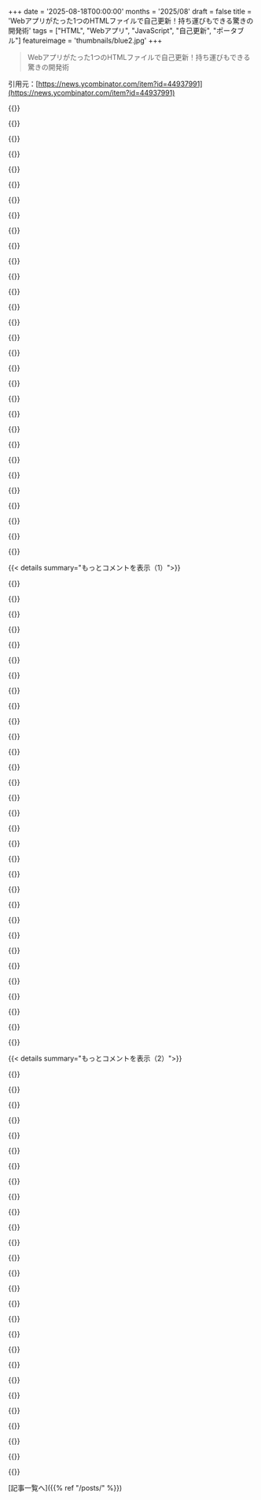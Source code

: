 +++
date = '2025-08-18T00:00:00'
months = '2025/08'
draft = false
title = 'Webアプリがたった1つのHTMLファイルで自己更新！持ち運びもできる驚きの開発術'
tags = ["HTML", "Webアプリ", "JavaScript", "自己更新", "ポータブル"]
featureimage = 'thumbnails/blue2.jpg'
+++

> Webアプリがたった1つのHTMLファイルで自己更新！持ち運びもできる驚きの開発術

引用元：[https://news.ycombinator.com/item?id=44937991](https://news.ycombinator.com/item?id=44937991)




{{<matomeQuote body="混乱してる人向けに言うと、HyperclayってのはNodeJSサーバーとフロントエンドJSライブラリなんだ。HTMLページがDOMを更新して、自分の.htmlソースをその更新版に置き換えられるんだよ。チェックボックスをクリックすると、それが永続化されるイメージ。自動バージョン管理や権限もある。個人的なツールで使ってみたい。ただ、開発者が唯一のコンテンツ編集者の場合に一番役立つと思うよ。そうじゃないと、変更が上書きされちゃうからね。" userName="BoppreH" createdAt="2025/08/18 08:47:16" color="#ff5733">}}




{{<matomeQuote body="TiddlyWikiがヒントって言うけど、あれってサーバー要らないのが売りじゃなかったっけ？違いとメリットが知りたいな。ローカルWeb APIは使いにくいから、サーバーが必要になるのはわかるんだけど。サーバー不要志向なのにサーバーが必要って、矛盾してる気がするな。主な利点はデバイス間アクセス？オンラインで編集できるとか。俺はスマホのテキストエディタで編集して、同期アプリでPCと同期してるよ。" userName="andai" createdAt="2025/08/18 13:43:52" color="#38d3d3">}}




{{<matomeQuote body="TiddlyWikiって、サーバーなしでどうやってファイルシステムに書き込む（保存する）の？ブラウザでindex.htmlを開くのは、ただのデモだと思ってたんだけど。" userName="hombre_fatal" createdAt="2025/08/18 16:50:19" color="">}}




{{<matomeQuote body="まだよくわからないんだけど、NodeJSサーバーが必要なら、それって完全に自己完結型のHTMLファイルじゃないよね？" userName="calebm" createdAt="2025/08/18 16:06:18" color="">}}




{{<matomeQuote body="厳密には『自己完結型』とは書いてないけど、『持ち運び可能』とか『自己更新』って書いてあるのは、確かに誤解を招くよね。" userName="rlue" createdAt="2025/08/18 19:05:34" color="#ff33a1">}}




{{<matomeQuote body="TiddlyWikiには2つの実行モードがあるんだ。1つはHTMLファイルとして保存して、全コンテンツをファイル内に保存する方法。もう1つはNodeJSサーバーを使う方法（俺はこれ使ってる）。これだと全デバイスからWikiにアクセスできるんだよ。" userName="elbear" createdAt="2025/08/18 17:19:48" color="#ff5c5c">}}




{{<matomeQuote body="本当に自己完結型が欲しいなら、これ試してみてよ。https://startr.style/modernism/" userName="outofpaper" createdAt="2025/08/18 22:34:42" color="#ff5c5c">}}




{{<matomeQuote body="なるほどね、編集したらJavascriptがHTMLをいじって、ファイル→ページ保存で変更入りのHTMLファイルがダウンロードされて、また開けるってことか。ウェブサイトで『ファイル→保存』ができること自体、忘れてたよ。" userName="hombre_fatal" createdAt="2025/08/18 18:06:53" color="#45d325">}}




{{<matomeQuote body="これ、htmxとどう違うの？" userName="evbogue" createdAt="2025/08/18 13:44:07" color="">}}




{{<matomeQuote body="注：TiddlyWikiの公式ドキュメントには、ファイル→ページ保存は機能しないって明記されてるよ。<br>アプリ内の保存ボタンを押さないと有効なコピーは作れないんだ。でも、ほとんどのユーザーは自動保存できるプラグインとかソフトを使ってるね。" userName="silicon5" createdAt="2025/08/18 23:41:56" color="#45d325">}}




{{<matomeQuote body="これって2001年の話みたいだね。俺は2001年頃、IIS/JScriptバックエンドとcontenteditableを使って、まさにこれと同じようなことやってたよ。" userName="leptons" createdAt="2025/08/18 08:58:46" color="">}}




{{<matomeQuote body="正直、localStorageに同期レイヤーを追加するのと比べて、これがどう役立つのかわかんないな。俺はhtmlsync.ioでそのサービスを作ったし、このソリューションがどう優れてるのか純粋に知りたいんだ。" userName="meistertigran" createdAt="2025/08/18 14:27:36" color="#38d3d3">}}




{{<matomeQuote body="俺はhttps://github.com/slaymaker1907/TW5-browser-nativesaverを使ったよ。これは今のバージョン5.3.8でも使えるけど、Chromiumベースのブラウザだけね。<br>一度ファイルを保存すれば、タブが開いている間は自動保存されるんだ。" userName="nilslindemann" createdAt="2025/08/19 11:26:34" color="#38d3d3">}}




{{<matomeQuote body="https://tiddlywiki.com/みたいに、君のメモがHTMLファイルになるんだ！<br>ドキュメントフォルダに保存したり、どんなサービスでも同期したり、バージョン管理したりできるよ。ファイルシステムがわかるけど、サーバーのホスティングは知らない（またはやりたくない）けど、ウェブサイトみたいな体験をしたい人向けだね。<br>オフラインでも動くよ！" userName="conradev" createdAt="2025/08/18 15:24:28" color="#ff5733">}}




{{<matomeQuote body="でも、長く使った結果Tiddly Wikiはおすすめしないな。<br>修正されないバグ（例: pタグ内のdivタグ）や、分かりにくい構文（例: 属性値にコード）、Wikiとしてスケールしないタグ付けの実装（技術的にはタグにタグを持てるけど）とか問題が多いんだ。<br>古い機能が非推奨にならずに機能が追加されるから、肥大化してるよ。<br>Markdownファイルが入ったフォルダと、Markdown Viewerみたいなブラウザアドオンを使った方が生産的だと思う。" userName="nilslindemann" createdAt="2025/08/19 11:45:16" color="#785bff">}}




{{<matomeQuote body="確か、昔のブラウザは直接ファイルシステムにアクセスできたはずだよ。" userName="notnmeyer" createdAt="2025/08/18 17:09:21" color="">}}




{{<matomeQuote body="結局のところ、オリジナルのTiddlyWikiはファイルの永続化にJava JARを使っていたんだ。（すごい自動的だと思ってたけど、最近どうやってたのか調べたんだよね）" userName="paulirish" createdAt="2025/08/18 16:30:12" color="">}}




{{<matomeQuote body="これ、ホームページに一言一句そのまま追加したよ。ありがとう！<br>注: 開発者がフォークしたすべてのアプリに”DOMベースのスキーマ移行”をプッシュする方法を開発中だよ。" userName="panphora" createdAt="2025/08/18 10:16:42" color="#785bff">}}




{{<matomeQuote body="htmxはサーバーが必要だけど、これは単一のHTMLファイルがそれ自体を修正できるようにするんだ。" userName="positr0n" createdAt="2025/08/18 13:54:42" color="#785bff">}}




{{<matomeQuote body="これ、めちゃくちゃ気取ってるように見えるけど、いくつか面白いCSSのアイデアがあって試してみたいね。<br>例えば、`[style*=”--bgc:”]`みたいなセレクタで`style=”--bgc: red”`って背景色を設定するのとか、自分じゃ思いつかなかった発想だわ。" userName="actinium226" createdAt="2025/08/19 03:55:33" color="#ff5c5c">}}




{{<matomeQuote body="`contenteditable`はリッチテキストに近いけど、HyperclayはJSでDOMもいじれるから、それ以上だね。<br>Smalltalkのイメージと仮想マシンをウェブに適用したって考えると、もっと近いかも。<br>イメージをダウンロードして、コード動かして使って、アプリの状態全部を保存できる感じ。" userName="BoppreH" createdAt="2025/08/18 09:36:42" color="#ff33a1">}}




{{<matomeQuote body="僕の書いた説明をそんなに気に入ってくれて嬉しいな！<br>本当に特別なプロジェクトだから、共有してくれてありがとう。" userName="BoppreH" createdAt="2025/08/18 10:42:56" color="">}}




{{<matomeQuote body="それは違うと思うな。<br>`file://` URLから読み込んだら、JavaScriptから直接ファイルを書き出せたはずだよ。<br>セキュリティ（正当）でその機能は潰されたけど、ちゃんとした代替案（不当）がなかったのは残念だね。<br>あの機能が失われたのはマジで惜しい。TiddlyWikiは唯一無二だったし、もっとその設計からヒントを得たシステムが出てもよかったのに。ああ…。<br>追記: Wikipediaで思い出したけど、その機能はUniversalXPConnectって呼ばれてて、Firefox専用でクロスブラウザじゃなかったんだって。<br>適切な代替なしで削除されたのは、やっぱりクソだね。" userName="tonyg" createdAt="2025/08/18 21:22:32" color="#45d325">}}




{{<matomeQuote body="楽しんでくれて嬉しいよ。<br>俺の作品のほとんどはStartr.Styleをベースにしてるんだ。<br>Tailwindのごちゃごちゃしたクラスの代わりにいい選択肢だよ。<br>純粋なスタイリングに直接変換されるのに、例えば`--bgc`に`-md`を付ければタブレット以上での背景色を指定できるみたいに、レスポンシブデザインもできるのが特に気に入ってるね。<br>Modernismとかhttps://startr.styleにある実験的なページを作るときは、気取らず、コードとウェブの可能性への愛着からやってる。<br>子供の頃、地元のパソコン店を手伝う代わりにGopherやMosaicでウェブを探索する時間を手に入れたんだ。" userName="outofpaper" createdAt="2025/08/19 08:02:03" color="#ff5733">}}




{{<matomeQuote body="あれ、すごく良かった！シェアしてくれてありがとう。" userName="abustamam" createdAt="2025/08/18 23:10:52" color="">}}




{{<matomeQuote body="いや、そんなことはなかったよ。<br>むしろ今はAPIがあって、こういうことが可能になってると思う。<br>TiddlyWikiだと、基本は「ファイル → 名前を付けて保存」でHTMLを上書きするしかなかったんだ。<br>他にも方法があったけど、どれもブラウザが直接アクセスを許可しない問題への回避策だったね。" userName="mpyne" createdAt="2025/08/18 18:49:56" color="#45d325">}}




{{<matomeQuote body="やっとこのプロジェクト（TiddlyWiki）を思い出したけど、もし間違ってたらごめんね。<br>Hyperclayの状態保持って、開発者向けで、エンドユーザーはただのHTMLを受け取るだけなんでしょ？<br>ブラウザ側で永続性を許可する共通のソリューションとか標準がないと、そんなにすごい話じゃない気がする。<br>理論的には、クッキーを使ってサーバー側でHTMLファイルのバージョンを保存する簡単なプロトコルもあるかもしれないけど、それには色々問題が起こりそうだね。" userName="Agraillo" createdAt="2025/08/18 15:38:56" color="#785bff">}}




{{<matomeQuote body="＞ HyperclayはJSでDOMも編集できるから一歩進んでる。そんなに革命的！？どうやってこんな技術的な偉業を成し遂げたんだ！？" userName="leptons" createdAt="2025/08/19 04:44:44" color="">}}




{{<matomeQuote body="問題解決にはTiddlywiki Classicを使ってるよ。pタグの中にdivがないし、空白ファイルも412KBと軽いんだ（TW5は2.5MB！）。多くのtiddlerを一度に表示できるのがメインの利点だね。TW5は見た目はいいけど実用的じゃない。ただClassicも完璧じゃなくて、段落はbrタグで表示されるし、リンク構文がMediaWikiと逆なのがややこしい。ジャーナルも日付順じゃなくアルファベット順に並ぶのが不便かな。＜https://classic.tiddlywiki.com/＞" userName="silicon5" createdAt="2025/08/19 23:15:43" color="#45d325">}}




{{<matomeQuote body="2008年頃はWiki on a stickみたいなのがあったんだよ（https://stickwiki.sourceforge.net/）。なかなか良かったんだけど、数年後にはChromeとかが自己保存を許してくれなくなっちゃったんだよね。" userName="davidhbolton" createdAt="2025/08/18 19:45:27" color="">}}




{{< details summary="もっとコメントを表示（1）">}}

{{<matomeQuote body="ストーリーテリングやグラフィックは素晴らしいけど、10画面分読んでもどんな技術でこれを実現してるのかさっぱり分からないよ。localStorageの話を長々とやってるだけ？どうやってHTMLファイルに永続化してるの？FileSystemAPIで前のHTMLファイルを上書きしてる？ユーザーに「名前を付けて保存」ダイアログを選ばせずに、どうやってシームレスに実装できるの？" userName="bflesch" createdAt="2025/08/18 07:58:42" color="#ff5c5c">}}




{{<matomeQuote body="Hyperclayには2つのアプローチがあるよ。<br>1. ホスト型: ”HTMLアプリ”が/saveエンドポイントを呼んで自己永続化する。HTMLを取得して、`彼らのアプリ名.html`を上書きし、バックアップも取るんだ。<br>2. ローカル型: オープンソースのHyperclay Local [0]をダウンロードして、個人用のローカルHTMLアプリを持てるよ。これも/saveエンドポイントを呼んでバックアップを作るんだ。自分のサーバーでホストするのも可能だよ。＜https://hyperclay.com/hyperclay-local＞" userName="panphora" createdAt="2025/08/18 10:06:33" color="#45d325">}}




{{<matomeQuote body="え…それって、HTMLファイルを保存するサーバーってこと？" userName="herpdyderp" createdAt="2025/08/18 14:05:36" color="">}}




{{<matomeQuote body="FTPアクセスをNodeJSサーバーに置き換えた現代版って感じだね。でも、結局サーバーにホストするか、月額料金を払うことになるんだから、サーバーは必須ってことだよね。つまり、これは筆者のビジネスの広告ってこと？" userName="jnd-cz" createdAt="2025/08/18 14:48:06" color="#45d325">}}




{{<matomeQuote body="DOMの変更を捉えるのにはMutation Observerを使ってるんじゃないかな？＜https://developer.mozilla.org/en-US/docs/Web/API/MutationObs...＞" userName="nonethewiser" createdAt="2025/08/18 13:47:45" color="#ff33a1">}}




{{<matomeQuote body="NodeJSサーバーを使ってるってことを、なんでそんなに言いたがらないの？" userName="Timwi" createdAt="2025/08/19 13:59:07" color="">}}




{{<matomeQuote body="僕もスクロールして読んでみたけど、ちょっと迷っちゃった。これって、HTMLにサーバーで実行される構文を少し加えたら、PHPやWordPressを再発明したことになるんじゃない？結局、マルチテナント化とかでちゃんとしたシステムが過剰に複雑になって、”進歩”とか”発展”の90%は、結局は無駄な肥大化だってことが再発見されるサイクルだよね。" userName="athrowaway3z" createdAt="2025/08/18 08:39:21" color="#ff5c5c">}}




{{<matomeQuote body="現代のWeb開発のノイズを無視して、自分が望む体験を構築できたら最高だ、って書いてあるのに、ミーム画像と短い文章が交互に出てきて、読者が常に気を散らされるような構成なのは変な感じだよ。僕が求めてるのは、冒頭に短い散文的な説明があって、流れのある背景があって、本当に必要な概念を説明するところにだけ図があるような記事なんだ。" userName="zahlman" createdAt="2025/08/18 11:20:51" color="">}}




{{<matomeQuote body="サーバーにDBがあるよ。JSONじゃなくてHTMLビュー全体を保存してるだけでしょ。変更可能な情報だけを抽出するのと違うよな…" userName="maelito" createdAt="2025/08/18 08:02:40" color="">}}




{{<matomeQuote body="俺が理解した限りだと、HTMLファイル自体が更新されてるから、新しい変更をフォームとか属性、他のタグに含めてるってことだよね。" userName="aszen" createdAt="2025/08/18 08:01:07" color="">}}




{{<matomeQuote body="で、そのファイルが永続化のためにバックエンドに送信されるんだな。" userName="aszen" createdAt="2025/08/18 08:03:04" color="">}}




{{<matomeQuote body="これってWWWの当初のビジョンに近いよね。最初のWebブラウザはエディタでもあったんだ。Tim Berners-LeeのNeXTでのアプリはTextViewってリッチテキスト編集クラスのラッパーだったんだよ。編集機能が失われたのは、HTTP PUTがまだなかったのと、Mosaicがクロスプラットフォームで編集機能を組み込むのが複雑すぎたから。" userName="pavlov" createdAt="2025/08/18 07:19:31" color="#38d3d3">}}




{{<matomeQuote body="もっと読み書きできるWebって俺の理想なんだ。Hyperclayみたいなページは素晴らしいけど、各ページが独自のツールキットを作るHyperclayと、Tim Berners-Leeが目指した読み書きWebは全然違う。ユーザーエージェントが、どのサイトでも使える標準ツールを提供すべきだと思うな。" userName="jauntywundrkind" createdAt="2025/08/18 07:33:59" color="#785bff">}}




{{<matomeQuote body="うん、同意するよ。いつかブラウザ開発に携わって、Hyperclayを統合するのが俺の夢なんだ。Webアプリはもう十分中核技術として定着したんだから、ブラウザはローカルWebホストやユーザーとユーザーアカウントの知識、そしてユーザーが選んだものをディスクに永続化する能力を標準で備えるべきだと思うね。" userName="panphora" createdAt="2025/08/18 10:08:28" color="#ff5733">}}




{{<matomeQuote body="同じような感じで、Linked Web Storageのワーキンググループがここにあるみたいだよ: https://www.w3.org/groups/wg/lws/<br>多分これと重なる部分があるだろうね。もしW3Cの提案が承認されて、ローカルブラウザフォークで動く実装ができたら、ブラウザチームと話して、まず実験的機能をフラグで追加してもらい、将来的には統合できるかもよ。" userName="frsanti" createdAt="2025/08/18 10:49:28" color="#785bff">}}




{{<matomeQuote body="「もっと読み書きできるWeb」って結局Wikipediaじゃない？現代のWebスケールでこれ以上シンプルなシステムって想像できないんだけど。" userName="esperent" createdAt="2025/08/18 10:12:50" color="">}}




{{<matomeQuote body="スケールの違いがポイントだと思うんだ。Wikipediaには何十億ものアクティブユーザーがいるけど、Hyperclayスタイルの永続ドキュメントは数人しかいないでしょ。『Wikipediaが解決済みだから不要』って言うのは、1976年に『IBMメインフレームがあるからApple IIなんていらない』って言うのと同じだよ。" userName="pavlov" createdAt="2025/08/18 11:37:55" color="#45d325">}}




{{<matomeQuote body="それに加えて、W3CはAmayaっていう『ブラウザ』、いや『Webエディタ』って呼ぶのが好きだったらしいけど、15年くらいWebのビジョンとして維持してたんだよ。ただ魅力的なアイデアってだけじゃなくて、Amaya自体が『テストベッド』としてしっかりした実装だったと思う。なんで開発終了したかはわかるけど、惜しいことしたなって今でも思うね。" userName="weinzierl" createdAt="2025/08/18 07:44:58" color="#45d325">}}




{{<matomeQuote body="Amayaって知らなかったな。<br>HTML 4.01、XHTML 1.0、MathML 2.0、CSS 2、SVGをサポートしてるんだって。完璧じゃん、他に何もいらないよ。" userName="doublerabbit" createdAt="2025/08/18 09:04:43" color="#ff5733">}}




{{<matomeQuote body="Amayaはちょっとした編集にすごく便利だよね。" userName="K0balt" createdAt="2025/08/18 10:50:15" color="">}}




{{<matomeQuote body="TBLの時代のWebって、ローカル保存がWeb上の保存と同じだったんだよ。UNIXワークステーションとかNFSで共有してた。Webは情報構造化が大事で、見た目じゃなかったのに、WYSIWYGとかdivだらけになって失われちゃったよね。今はHTMLをシンプルに書く人も少なくて、専門的なスキルが必要になっちゃった。君は当時のWebを理解してる数少ない一人だよ。" userName="Theodores" createdAt="2025/08/18 16:17:15" color="#ff5733">}}




{{<matomeQuote body="え？僕の知ってるブラウザは全部エディター機能があるんだけど？DevToolsを使わない人なんているの？HTMLもJSもCSSも使わないで、TSやReactばかりで、ブラウザのIDE機能を使わないの？" userName="dismalaf" createdAt="2025/08/18 07:33:28" color="#38d3d3">}}




{{<matomeQuote body="君が言ってるのは開発者向けツールでのローカルファイル編集の話でしょ。前のコメントが言ってるのは、普通のユーザーがリモートファイルを編集するっていうWebの本来のビジョンだよ。" userName="sethaurus" createdAt="2025/08/18 08:23:58" color="#ff5733">}}




{{<matomeQuote body="NeXTマシンって開発者向けで、一般向けじゃなかったよね。ChromeにはSSH拡張もあるし。80～90年代のLispマシンとかSmalltalk、初期のWebのアイデアはすごくクールだったから、もっと普及してほしかったな。" userName="dismalaf" createdAt="2025/08/18 16:46:21" color="#ff5c5c">}}




{{<matomeQuote body="DevToolsの概念はFirebugが最初に持ち込んだんだよ。ところで、フォームを操作するのも「編集」って呼べるのかな？" userName="tommica" createdAt="2025/08/18 08:32:04" color="#ff5733">}}




{{<matomeQuote body="Firebug以前にもブラウザの「DevTools」はあったよ。<br>https://www.otsukare.info/2020/08/06/browser-devtools-timeli..." userName="leptons" createdAt="2025/08/18 08:52:03" color="#ff5c5c">}}




{{<matomeQuote body="ヤバい、昔のDevToolsのこと、完全に忘れてた！IEのやつとかFiddlerとか、昔使ったことあったのに。" userName="tommica" createdAt="2025/08/18 09:06:09" color="">}}




{{<matomeQuote body="僕は今でもFiddlerを使ってるよ。ブラウザのネットワークタブより細かいことやる時はFiddlerが最高。カスタムプロキシとかJScript.NETでいじれるし、NodeJSとも連携できる。HTTPのSwiss army knifeって感じだね。" userName="leptons" createdAt="2025/08/18 20:20:09" color="#ff5733">}}




{{<matomeQuote body="NetscapeやIEにも昔からデバッガーはあったんだよ。でもFirebugがインスペクター、デバッガー、コンソールをまとめて、すげー開発体験を提供したんだ。それに対抗して、ChromeやSafariは急いで「開発者ツール」をリリースしたってわけ。MSがIE8で同じことやるには6年もかかったんだよ。" userName="reactordev" createdAt="2025/08/18 10:04:33" color="#45d325">}}




{{<matomeQuote body="Netscapeには編集ツールがあったし、Firefox、Chromeにもあるんだ。Safariにもあるんじゃないかな？Netscape ComposerはNavigatorから生まれたんだよ。" userName="dismalaf" createdAt="2025/08/18 16:43:22" color="">}}

{{</details>}}




{{< details summary="もっとコメントを表示（2）">}}

{{<matomeQuote body="ローカルファイル（`file://`プロトコル）で開くページへのWeb標準のサポートを改善してほしいんだ。簡単なHTML/Vueアプリを作る時、ローカルJSモジュールが使えなかったり、他のローカルファイルを開けなかったりして困るんだよ。セキュリティリスクはわかるけど、特定のサフィックスでアクセスを許可するとか、何か方法があるべきだよね。Webサーバーは手間がかかるし、URLを打ち込むだけでアプリを動かしたいんだ。" userName="codedokode" createdAt="2025/08/18 13:06:09" color="#ff33a1">}}




{{<matomeQuote body="ジェネレーター系アプリのネックは、Clipboard APIがHTTPSページでしか使えないことだね。`file:///`だと「クリップボードにコピー」が動かないから、APIがない場合はポップオーバーのテキストエリアで代替するしかない。これは正直イケてない。ローカルサーバーならVS Codeのdevcontainersがおすすめだよ。ワークスペースを開けばdevcontainerが起動して、簡単にサーバーが使える。HTTPSもローカルでできるしね。" userName="cluckindan" createdAt="2025/08/18 13:22:55" color="#ff5c5c">}}




{{<matomeQuote body="SSLがあっても、見知らぬサーバーのウェブサイトが、自分のPCにあるファイルよりリスクが低いとされるのは変だよね。これってどういうことなの？誰か説明してくれないかな？" userName="jtbayly" createdAt="2025/08/18 14:59:51" color="">}}




{{<matomeQuote body="仕様書には議論があるんだけど、https://w3c.github.io/webappsec-secure-contexts/#is-origin-t... の「ユーザーエージェントは`file` URLを潜在的に信頼できるものとして扱うべき」って書いてあるんだ。でも、セキュリティ優先のブラウザは`file`を除外してもいいと。これはhttps://html.spec.whatwg.org/multipage/webappapis.html#secur... でセキュアコンテキストにもなるんだけどね。つまりブラウザが実装してないだけで、多分需要がないからなんだろうね。" userName="mediumdeviation" createdAt="2025/08/18 15:14:32" color="#38d3d3">}}




{{<matomeQuote body="見知らぬウェブサイトは、君のPCのファイルシステムに勝手にアクセスしてファイルを送信したりはできないんだ。でも、ローカルで動くJavaScript入りのHTMLファイルがもし信頼されたら、普通のPCだとそれができちゃうんだよ。" userName="rmah" createdAt="2025/08/18 15:06:13" color="#45d325">}}




{{<matomeQuote body="ファイルにアクセス権限を付ける方法があればいいのにね。例えば、HTMLファイルと同じ階層に「html-accessible-files」みたいな特定の名前のフォルダを作ってそこに入れるとかさ。" userName="codedokode" createdAt="2025/08/18 18:45:26" color="#45d325">}}




{{<matomeQuote body="昔のInternet Explorerには`.HTA`ファイルがあって、ダブルクリックで自己完結型のローカルアプリとして動かせたんだ。PWAが今やってることの多くを、もっとシンプルに実現してたんだよね（ほぼZIPファイルだったし）。でもセキュリティホールが多くて廃止されたんだよ。今も`.MHT`とかあるけど、PWAやElectronアプリがいっぱいあって、結局「ローカルアプリのセキュリティリスク」と「複雑な対応」の堂々巡りだよね。`.HTA`や`.MHT`はPWA/Electronよりもシンプルになれる可能性を示してるけど、不思議な歴史があるんだ。" userName="WorldMaker" createdAt="2025/08/18 21:22:16" color="#ff5c5c">}}




{{<matomeQuote body="クリップボードAPIとかのルールは、公開されてない非SSLページをブロックするためっぽいけど、ローカルページまでブロックするんだよね。AppleやGoogleにとって、localhostで良いWebアプリが作られやすくなってもメリットないもんね。<br>Safariのlocalhostサイトのデータを消そうとしてもできないし、公開サイトのでもめちゃくちゃ大変。iPhoneに証明書を追加したり、Web APIでローカルにキャッシュした音声ファイルを再生しようとしても無理なんだ。多分、こんな問題が1000個以上あるよ。" userName="srcreigh" createdAt="2025/08/18 18:49:05" color="#ff5c5c">}}




{{<matomeQuote body="「ローカルサーバーを動かすならVS Codeのdevcontainerが解決策」って言うけど、VS Codeをインストールするだけでも大変だし、ましてや使うなんて無理。VS CodiumやVS CodeはElectronアプリで、サンドボックス化が難しいんだ。ElectronやChromiumは特権バイナリのsuidヘルパーを使うから、サンドボックスでsuidバイナリは許可したくないしね。あと、高速レンダリングにはGPUアクセスが必要だけど、安全に提供するのは難しいし、ソフトウェアレンダリングに切り替える方法もわからなかった。Electronアプリってインストールが本当に大変だよ。<br>仮想マシンを使う手もあるけど、もっとリソースを食うしね。もちろん、これはVS Codeの問題じゃなくて、良いサンドボックスがないLinux側の問題なんだけど。<br>`python -m http.server`をタイプする方がずっと簡単だけど、ターミナルを開いてディレクトリに移動する手間があるから時間がかかるんだ。その時間を他のこと（Electronアプリのsuidバイナリの問題を解決する方法とか）に使いたい。それに、Webサーバーを起動してブラウザの特権を得るなんて、ハックっぽい workaroundに感じるよ。" userName="codedokode" createdAt="2025/08/18 13:51:00" color="#ff5733">}}




{{<matomeQuote body="かかるよ、だってアプリのパスをいつも覚えてるわけじゃないし。それに、僕のLinuxシステムだとターミナルがウィンドウやタブを記憶してくれないから、再起動のたびに全部手動で開かなきゃいけないんだ（ChatGPTにスクリプト書かせてもいいけど、そもそもそんな手間がなければもっと楽なのに）。" userName="codedokode" createdAt="2025/08/18 14:14:02" color="">}}




{{<matomeQuote body="HTMLファイルをスクリプトに関連付けたり、「開く」機能を使って、`python -m http.server`を呼び出すスクリプトに渡すのはどうかな？それでPythonサーバー経由でブラウザにファイルのURLを開くようにすればいいんじゃない。" userName="benjaminjackman" createdAt="2025/08/18 14:12:10" color="#ff5733">}}




{{<matomeQuote body="Chromium系のブラウザは`localhost`をセキュアなコンテキストとして扱ってくれるから、HTTPSがなくてもクリップボードとかWeb SerialとかのAPIにアクセスできるんだよ。" userName="beala" createdAt="2025/08/18 14:20:48" color="#45d325">}}




{{<matomeQuote body="`localhost`だけじゃなくて、`*.localhost`もそうだよ。Chromiumだけじゃなく、Firefoxも標準でサポートしてるんだ（Safariは相変わらずちょっと怪しいけどね）。詳しくはここを見てね: https://www.w3.org/TR/secure-contexts/#is-origin-trustworthy" userName="chuckadams" createdAt="2025/08/18 16:51:29" color="#785bff">}}




{{<matomeQuote body="それって最近のこと？数年前は違った気がするんだけど、特に80番ポート以外を指定したときは。" userName="cluckindan" createdAt="2025/08/18 19:59:24" color="">}}




{{<matomeQuote body="WindowsにはHTAアプリってのが昔あったよね。拡張子違いのHTMLファイルで、メニューのないブラウザで開いて、JavaScript（JScript）でファイルシステムAPIにアクセスできたんだ。セキュリティ的には悪夢だっただろうけど、Electronベースで現代版ができたら面白いかも。フォルダへのアクセスとSQLite DBがあれば十分だね。<br>あと、サンドボックス化されたWASMアプリを作るOrcaってのもあるけど、あれはブラウザやDOMがなくてCanvasしか使えないんだよ。" userName="hiccuphippo" createdAt="2025/08/18 13:38:01" color="#45d325">}}




{{<matomeQuote body="「ローカルのHTMLファイルに何でもアクセスさせるのはリスクがあるけど、例えばファイルやディレクトリに特定のサフィックスを付けたらアクセスできるようになるとか、何か方法があるべきだよね。」<br>「Webサーバーを使うのは大げさだし、毎回ターミナルを開いてディレクトリに移動してサーバーを起動するのも時間がかかりすぎるから嫌だ。URLを入力するだけでアプリが動くようにしたいんだ。」<br>これに対して、ブラウザに「オフライン限定」モードがあればいいと思うな。ローカルファイルシステムかリモートページか、どちらか一方にしかアクセスできないモードだね。これだけじゃ君が説明してるユースケースは完全には解決しないだろうけど、外部を参照したい状況もまだあるだろうから。でも、ブラウザを静的ファイル用の限定的なサーバーとして使えるのはすごく便利そうだし、ファイル自体に意図するセマンティクスを示すより、ずっとシンプルで直感的だよね。" userName="saghm" createdAt="2025/08/18 19:29:18" color="#ff33a1">}}




{{<matomeQuote body="面白いね。俺も”サンドボックスモード”のアイデアがあったんだ。ページが読み込み後に自発的に切り替えられて、ネットワークやCookie、データ流出の方法を使えなくするんだよ。テキスト暗号化とか音声ファイル形式変換みたいなオンラインユーティリティに使えるね。ブラウザがサンドボックスモードだって示せば、ユーザーも信頼できるし。" userName="codedokode" createdAt="2025/08/19 16:47:25" color="#38d3d3">}}




{{<matomeQuote body="そのアイデア、いいね！ページがOpenBSDの`pledge`みたいに、もっと細かく権限を放棄できるようになったら最高だね。" userName="saghm" createdAt="2025/08/19 23:50:46" color="#ff33a1">}}




{{<matomeQuote body="だいぶ前だけど、俺の記憶だと、file://のURLから読み込んだ画像だと、CORSのせいで一部の＜canvas＞やWEBGL機能が使えないはずだよ（オフスクリーン＜canvas＞だったかな）。唯一の回避策は、画像をbase64でHTML内に埋め込むことだった。" userName="AlienRobot" createdAt="2025/08/18 13:29:39" color="#38d3d3">}}




{{<matomeQuote body="で、それらを埋め込むにはビルドステップが必要になるし、その設定自体がミニアプリを書くより時間かかるかもね。" userName="codedokode" createdAt="2025/08/18 13:51:57" color="#ff33a1">}}




{{<matomeQuote body="これは、昨日俺が[1]と[2]で探ってたこととかなり似てるよ。<br>今んところ、唯一の選択肢はlocalStorageを使って、ユーザーに手動でエクスポートとインポートのオプションを与えることだって分かった。Hyperclayがいくつかアイデアをくれたんだ。俺が欲しいのは[3]みたいなやつだけど、ユーザーは一度だけインストールすればいいんだ。俺たちのミニアプリをロードできる単一のElectronアプリみたいなね。<br>[1] - https://news.ycombinator.com/item?id=44930814<br>[2] - https://news.ycombinator.com/item?id=44933897<br>[3] - https://www.electronjs.org/fiddle" userName="anyg" createdAt="2025/08/18 13:51:01" color="#38d3d3">}}




{{<matomeQuote body="俺もlocalStorageの同期に関して同じ問題があったよ。だからhtmlsync.ioを作ったんだけど、これは多くのローカルアプリを持っていて、本当にlocalStorageの同期が必要な人にしか価値がないね。" userName="meistertigran" createdAt="2025/08/18 14:31:37" color="#785bff">}}




{{<matomeQuote body="これ、すごくいいね！どんなユーザーをターゲットにしてるの？技術者向け？それともvibe codingで開発にちょっと手を出してる人たち？" userName="anyg" createdAt="2025/08/18 15:48:36" color="">}}




{{<matomeQuote body="ありがとう！だいたいそうだよ。開発者で、vibe codeするちょっとしたアプリごとにサーバーを立ち上げたくない人にも便利かもね。正直、俺はこれが自分自身のために欲しかったし、アイデアが気に入ったのに、もっと真剣なものにしなかったことに罪悪感があったんだ。" userName="meistertigran" createdAt="2025/08/18 15:56:14" color="#785bff">}}




{{<matomeQuote body="『…毎回ターミナルを開いて、ディレクトリに移動して、サーバーを起動するのは嫌だ、時間がかかりすぎる…』俺はこれらのステップをやるシェルスクリプトを持ってるよ。ターゲットURLでブラウザを開くのも含めてね。普段から使ってるよ。" userName="ustad" createdAt="2025/08/18 14:04:03" color="#38d3d3">}}




{{<matomeQuote body="HTMLがローカルプラットフォームとして閉鎖され始めたとき、俺もイライラしたよ。でも、まだすごくオープンだし（オーディオやJavaScriptは動く）、できないことのためにPythonやNodeのウェブサーバーを立ち上げるのは、大した問題じゃないってわかった。一瞬だよ。ターミナルに「webserver_here」コマンドを設定するか、常に動かしとけばいい。むしろ、ローカルHTMLはだんだん怖くなってきたから、もっと厳格な境界があった方が嬉しいね。" userName="bmacho" createdAt="2025/08/18 15:52:12" color="#ff5c5c">}}

{{</details>}}



[記事一覧へ]({{% ref "/posts/" %}})
